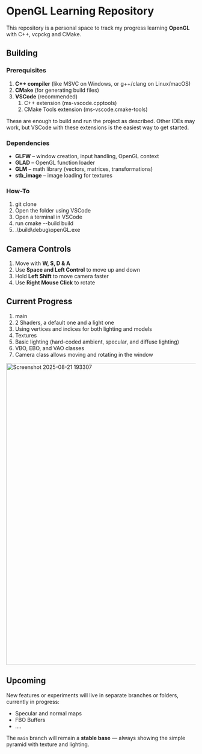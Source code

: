 # OpenGL Learning Repository

This repository is a personal space to track my progress learning **OpenGL** with C++, vcpckg and CMake.  

## Building

### Prerequisites
1. **C++ compiler** (like MSVC on Windows, or g++/clang on Linux/macOS)
2. **CMake** (for generating build files)
3. **VSCode** (recommended)
   1. C++ extension (ms-vscode.cpptools)
   2. CMake Tools extension (ms-vscode.cmake-tools)

These are enough to build and run the project as described. Other IDEs may work, but VSCode with these extensions is the easiest way to get started.

### Dependencies
- **GLFW** – window creation, input handling, OpenGL context
- **GLAD** – OpenGL function loader
- **GLM** – math library (vectors, matrices, transformations)
- **stb_image** – image loading for textures

### How-To
1. git clone <repo-url>
3. Open the folder using VSCode
4. Open a terminal in VSCode
5. run cmake --build build
6. .\build\debug\openGL.exe

## Camera Controls
1. Move with **W, S, D & A**
2. Use **Space and Left Control** to move up and down
3. Hold **Left Shift** to move camera faster
4. Use **Right Mouse Click** to rotate 

## Current Progress
1. main
  1. 2 Shaders, a default one and a light one
  2. Using vertices and indices for both lighting and models
  3. Textures
  4. Basic lighting (hard-coded ambient, specular, and diffuse lighting)
  5. VBO, EBO, and VAO classes
  6. Camera class allows moving and rotating in the window 

<img width="800" height="800" alt="Screenshot 2025-08-21 193307" src="https://github.com/user-attachments/assets/639c58e3-852b-4b69-9323-90c12059fa08" />

## Upcoming

New features or experiments will live in separate branches or folders, currently in progress:
- Specular and normal maps
- FBO Buffers
- ....

The `main` branch will remain a **stable base** — always showing the simple pyramid with texture and lighting.
